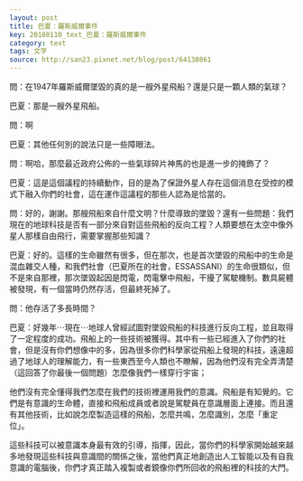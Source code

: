```yaml
---
layout: post
title: 巴夏：羅斯威爾事件
key: 20180110_text_巴夏：羅斯威爾事件
category: text
tags: 文字
source: http://san23.pixnet.net/blog/post/64138861
---
```



問：在1947年羅斯威爾墜毀的真的是一艘外星飛船？還是只是一顆人類的氣球？

巴夏：那是一艘外星飛船。

問：啊

巴夏：其他任何別的說法只是一些障眼法。

問：啊哈，那麼最近政府公佈的一些氣球碎片神馬的也是進一步的掩飾了？

巴夏：這是這個議程的持續動作，目的是為了保證外星人存在這個消息在受控的模式下融入你們的社會，這在運作這議程的那些人認為是恰當的。

問：好的，謝謝。那艘飛船來自什麼文明？什麼導致的墜毀？還有一些問題：我們現在的地球科技是否有一部分來自對這些飛船的反向工程？人類要想在太空中像外星人那樣自由飛行，需要掌握那些知識？

巴夏：好的。這樣的生命雖然有很多，但在那次，也是首次墜毀的飛船中的生命是混血雜交人種，和我們社會（巴夏所在的社會，ESSASSANI）的生命很類似，但不是來自那裡，那次墜毀起因是閃電，閃電擊中飛船，干擾了駕駛機制。數具屍體被發現，有一個當時仍然存活，但最終死掉了。

問：他存活了多長時間？

巴夏：好幾年⋯現在⋯地球人曾經試圖對墜毀飛船的科技進行反向工程，並且取得了一定程度的成功。飛船上的一些技術被獲得。其中有一些已經進入了你們的社會，但是沒有你們想像中的多，因為很多你們科學家從飛船上發現的科技，遠遠超過了地球人的理解能力，有一些東西至今人類也不瞭解，因為他們沒有完全弄清楚（這回答了你最後一個問題）怎麼像我們一樣穿行宇宙；

他們沒有完全懂得我們怎麼在我們的技術裡運用我們的意識。飛船是有知覺的。它們是有意識的生命體，直接和飛船成員或者說是駕駛員在意識層面上連接。而且還有其他技術，比如說怎麼製造這樣的飛船，怎麼共鳴，怎麼識別，怎麼「重定位」。

這些科技可以被意識本身最有效的引導，指揮，因此，當你們的科學家開始越來越多地發現這些科技與意識間的關係之後，當他們真正地創造出人工智能以及有自我意識的電腦後，你們才真正踏入複製或者鏡像你們所回收的飛船裡的科技的大門。
